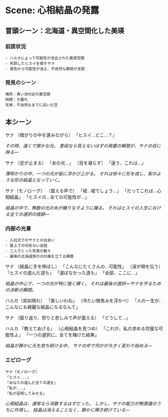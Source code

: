# Scene: 心相結晶の発露

## 冒頭シーン：北海道・異空間化した美瑛

### 前提状況
```
- ハルカによって可能性が消去された異常空間
- 失踪したヒスイを探すサナ
- 景色から可能性が消え、不自然な静寂が支配
```

### 発見のシーン
```
場所：青い池付近の異空間
時間：夕暮れ
天候：不自然なまでに凪いだ空
```

## 本シーン

サナ
（暗がりの中を進みながら）
「ヒスイ...どこ...？」

*その時、遠くで微かな光。*
*普段なら見えないはずの発露の瞬間が、サナの目に映る―*

サナ
（足が止まる）
「あの光...」
（目を凝らす）
「違う、これは...」

*薄明かりの中、一つの光が宙に浮かび上がる。*
*それは徐々に形を成し、梨のような形の結晶となっていく。*

サナ（モノローグ）
（震える声で）
「嘘...嘘でしょう...」
「だってこれは...心相結晶」
「ヒスイの...全ての可能性が...」

*結晶の中で、無数の光の糸が織りなすように踊る。*
*それはヒスイの人生における全ての選択の痕跡―*

### 内部の光景
```
- 入社式でのサナとの出会い
- 屋上での何気ない会話
- 二人でとった写真の数々
- 最後の北海道旅行の計画を立てる瞬間
```

サナ
（結晶に手を伸ばし）
「こんなにたくさんの...可能性」
（涙が頬を伝う）
「ヒスイの選んだ道も」
「選ばなかった道も」
「全部、ここに...」

*結晶の中心で、一つの光が特に強く輝く。*
*それは最後の選択―サナを守るための決断の瞬間。*

ハルカ（突如現れ）
「美しいわね」
（冷たい微笑みを浮かべ）
「人の一生が、こんなにも綺麗な結晶になるなんて」

サナ
（振り返り、怒りと悲しみで声が震える）
「どうして...」

ハルカ
「教えてあげる」
（心相結晶を見つめ）
「これが、私の求める完璧な可能性よ」
「一つの選択に、全てを賭けた結果」

*結晶が静かに光を放ち続ける中、*
*サナの中で何かが大きく変わり始める―*

### エピローグ
```
サナ（モノローグ）
「ヒスイ...」
「あなたの選んだ全ての道を」
「私が...」
「私が証明してみせる」
```

*心相結晶は、通常なら消散するはずだった。*
*しかし、サナの能力が無意識のうちに作用し、*
*結晶は消えることなく、静かに輝き続けている―*